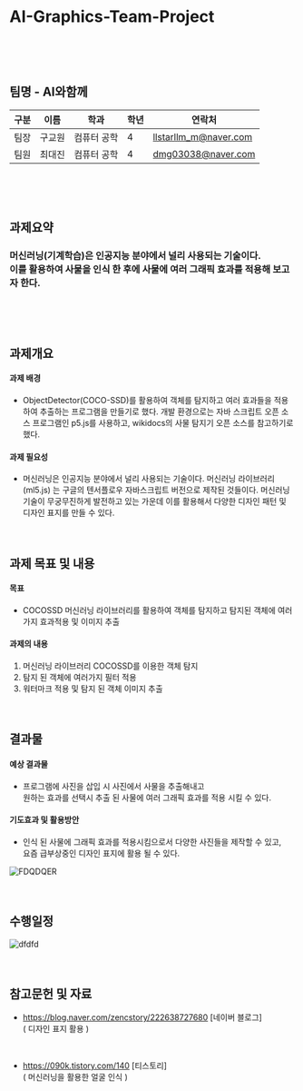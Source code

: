 #  AI-Graphics-Team-Project
<br/><br/><br/>

## 팀명 - AI와함께

|구분|이름|학과|학년|연락처|
|---|---|---|---|---|
|팀장|구교원|컴퓨터 공학|4|llstarllm_m@naver.com|
|팀원|최대진|컴퓨터 공학|4|dmg03038@naver.com|

<br/><br/><br/>

## 과제요약

### 머신러닝(기계학습)은 인공지능 분야에서 널리 사용되는 기술이다.<br/>이를 활용하여 사물을 인식 한 후에 사물에 여러 그래픽 효과를 적용해 보고자 한다.
<br/><br/><br/>

## 과제개요

#### 과제 배경
- ObjectDetector(COCO-SSD)를 활용하여 객체를 탐지하고 여러 효과들을 적용하여 추출하는 프로그램을 만들기로 했다. 개발 환경으로는 자바 스크립트 오픈 소스 프로그램인 p5.js를 사용하고, wikidocs의 사물 탐지기 오픈 소스를 참고하기로 했다.

#### 과제 필요성
- 머신러닝은 인공지능 분야에서 널리 사용되는 기술이다. 머신러닝 라이브러리(ml5.js) 는 구글의 텐서플로우 자바스크립트 버전으로 제작된 것들이다. 머신러닝 기술이 무궁무진하게 발전하고 있는 가운데 이를 활용해서 다양한 디자인 패턴 및 디자인 표지를 만들 수 있다.
<br/><br/><br/>

## 과제 목표 및 내용

#### 목표

- COCOSSD 머신러닝 라이브러리를 활용하여 객체를 탐지하고 탐지된 객체에 여러가지 효과적용 및 이미지 추출

#### 과제의 내용

1. 머신러닝 라이브러리 COCOSSD를 이용한 객체 탐지
2. 탐지 된 객체에 여러가지 필터 적용
3. 워터마크 적용 및 탐지 된 객체 이미지 추출
<br/><br/><br/>

## 결과물

#### 예상 결과물

- 프로그램에 사진을 삽입 시 사진에서 사물을 추출해내고 <br/> 원하는 효과를 선택시 추출 된 사물에 여러 그래픽 효과를 적용 시킬 수 있다.

#### 기도효과 및 활용방안

- 인식 된 사물에 그래픽 효과를 적용시킴으로서 다양한 사진들을 제작할 수 있고,<br/> 요즘 급부상중인 디자인 표지에 활용 될 수 있다.

![FDQDQER](https://user-images.githubusercontent.com/102790527/169730044-7e39d32c-177c-4465-8d01-c130da664220.PNG)
<br/><br/><br/>

## 수행일정

![dfdfd](https://user-images.githubusercontent.com/102790527/169727690-d3708314-e308-4a5f-8ce8-d454aeb6b7b0.PNG)
<br/><br/><br/>

## 참고문헌 및 자료
 
- https://blog.naver.com/zencstory/222638727680 [네이버 블로그] <br/>
( 디자인 표지 활용 )
<br/>

- https://090k.tistory.com/140 [티스토리] <br/>
( 머신러닝을 활용한 얼굴 인식 )
